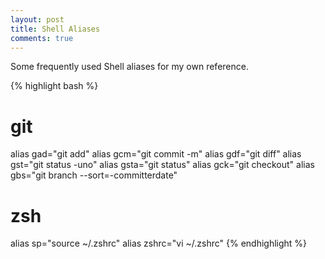 ```yaml
---
layout: post
title: Shell Aliases
comments: true
---
```


Some frequently used Shell aliases for my own reference.

<!--more-->

{% highlight bash %}
# git
alias gad="git add"
alias gcm="git commit -m"
alias gdf="git diff"
alias gst="git status -uno"
alias gsta="git status"
alias gck="git checkout"
alias gbs="git branch --sort=-committerdate"

# zsh
alias sp="source ~/.zshrc"
alias zshrc="vi ~/.zshrc"
{% endhighlight %}
